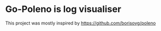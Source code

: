 Go-Poleno is log visualiser
===========================

This project was mostly inspired by https://github.com/borisovg/poleno
